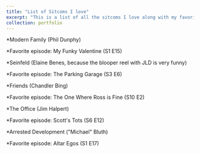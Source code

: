 ```yaml
---
title: "List of Sitcoms I love"
excerpt: "This is a list of all the sitcoms I love along with my favorite character from each."
collection: portfolio
---
```


*Modern Family (Phil Dunphy)

  *Favorite episode: My Funky Valentine (S1 E15)
  
*Seinfeld (Elaine Benes, because the blooper reel with JLD is very funny)

  *Favorite episode: The Parking Garage (S3 E6)
  
*Friends (Chandler Bing)

  *Favorite episode: The One Where Ross is Fine (S10 E2)

*The Office (Jim Halpert)
  
  *Favorite episode: Scott's Tots (S6 E12)

*Arrested Development ("Michael" Bluth)

  *Favorite episode: Altar Egos (S1 E17)

